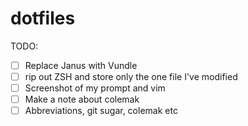 # dotfiles
TODO:  
- [ ] Replace Janus with Vundle
- [ ] rip out ZSH and store only the one file I've modified
- [ ] Screenshot of my prompt and vim 
- [ ] Make a note about colemak
- [ ] Abbreviations, git sugar, colemak etc
